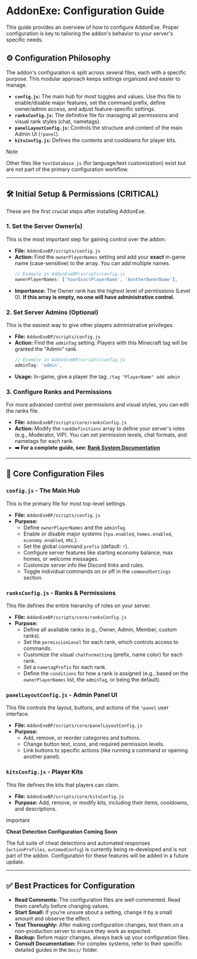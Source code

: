 # AddonExe: Configuration Guide

This guide provides an overview of how to configure AddonExe. Proper configuration is key to tailoring the addon's behavior to your server's specific needs.

## ⚙️ Configuration Philosophy

The addon's configuration is split across several files, each with a specific purpose. This modular approach keeps settings organized and easier to manage.

- **`config.js`:** The main hub for most toggles and values. Use this file to enable/disable major features, set the command prefix, define owner/admin access, and adjust feature-specific settings.
- **`ranksConfig.js`:** The definitive file for managing all permissions and visual rank styles (chat, nametags).
- **`panelLayoutConfig.js`:** Controls the structure and content of the main Admin UI (`!panel`).
- **`kitsConfig.js`:** Defines the contents and cooldowns for player kits.

> [!NOTE]
> Other files like `textDatabase.js` (for language/text customization) exist but are not part of the primary configuration workflow.

---

## 🛠️ Initial Setup & Permissions (CRITICAL)

These are the first crucial steps after installing AddonExe.

### 1. Set the Server Owner(s)
This is the most important step for gaining control over the addon.

- **File:** `AddonExeBP/scripts/config.js`
- **Action:** Find the `ownerPlayerNames` setting and add your **exact** in-game name (case-sensitive) to the array. You can add multiple names.
  ```javascript
  // Example in AddonExeBP/scripts/config.js
  ownerPlayerNames: ['YourExactPlayerName', 'AnotherOwnerName'],
  ```
- **Importance:** The Owner rank has the highest level of permissions (Level 0). **If this array is empty, no one will have administrative control.**

### 2. Set Server Admins (Optional)
This is the easiest way to give other players administrative privileges.

- **File:** `AddonExeBP/scripts/config.js`
- **Action:** Find the `adminTag` setting. Players with this Minecraft tag will be granted the "Admin" rank.
  ```javascript
  // Example in AddonExeBP/scripts/config.js
  adminTag: 'admin',
  ```
- **Usage:** In-game, give a player the tag: `/tag "PlayerName" add admin`

### 3. Configure Ranks and Permissions
For more advanced control over permissions and visual styles, you can edit the ranks file.

- **File:** `AddonExeBP/scripts/core/ranksConfig.js`
- **Action:** Modify the `rankDefinitions` array to define your server's roles (e.g., Moderator, VIP). You can set permission levels, chat formats, and nametags for each rank.
- **➡️ For a complete guide, see: [Rank System Documentation](RankSystem.md)**

---

## 📄 Core Configuration Files

### `config.js` - The Main Hub
This is the primary file for most top-level settings.

- **File:** `AddonExeBP/scripts/config.js`
- **Purpose:**
  - Define `ownerPlayerNames` and the `adminTag`.
  - Enable or disable major systems (`tpa.enabled`, `homes.enabled`, `economy.enabled`, etc.).
  - Set the global command `prefix` (default: `!`).
  - Configure server features like starting economy balance, max homes, or welcome messages.
  - Customize server info like Discord links and rules.
  - Toggle individual commands on or off in the `commandSettings` section.

### `ranksConfig.js` - Ranks & Permissions
This file defines the entire hierarchy of roles on your server.

- **File:** `AddonExeBP/scripts/core/ranksConfig.js`
- **Purpose:**
  - Define all available ranks (e.g., Owner, Admin, Member, custom ranks).
  - Set the `permissionLevel` for each rank, which controls access to commands.
  - Customize the visual `chatFormatting` (prefix, name color) for each rank.
  - Set a `nametagPrefix` for each rank.
  - Define the `conditions` for how a rank is assigned (e.g., based on the `ownerPlayerNames` list, the `adminTag`, or being the default).

### `panelLayoutConfig.js` - Admin Panel UI
This file controls the layout, buttons, and actions of the `!panel` user interface.

- **File:** `AddonExeBP/scripts/core/panelLayoutConfig.js`
- **Purpose:**
  - Add, remove, or reorder categories and buttons.
  - Change button text, icons, and required permission levels.
  - Link buttons to specific actions (like running a command or opening another panel).

### `kitsConfig.js` - Player Kits
This file defines the kits that players can claim.

- **File:** `AddonExeBP/scripts/core/kitsConfig.js`
- **Purpose:** Add, remove, or modify kits, including their items, cooldowns, and descriptions.

> [!IMPORTANT]
> **Cheat Detection Configuration Coming Soon**
>
> The full suite of cheat detections and automated responses (`actionProfiles`, `automodConfig`) is currently being re-developed and is not part of the addon. Configuration for these features will be added in a future update.

---

## ✅ Best Practices for Configuration

- **Read Comments:** The configuration files are well-commented. Read them carefully before changing values.
- **Start Small:** If you're unsure about a setting, change it by a small amount and observe the effect.
- **Test Thoroughly:** After making configuration changes, test them on a non-production server to ensure they work as expected.
- **Backup:** Before major changes, always back up your configuration files.
- **Consult Documentation:** For complex systems, refer to their specific detailed guides in the `Docs/` folder.
